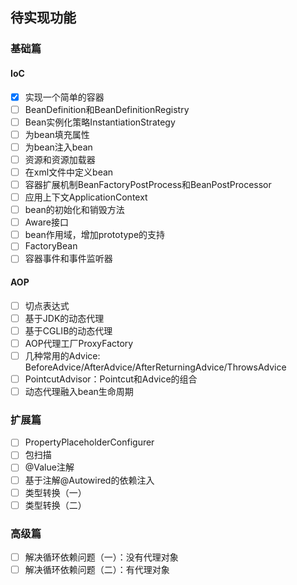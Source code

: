 ## 待实现功能

### 基础篇

#### IoC

- [x] 实现一个简单的容器
- [ ] BeanDefinition和BeanDefinitionRegistry
- [ ] Bean实例化策略InstantiationStrategy
- [ ] 为bean填充属性
- [ ] 为bean注入bean
- [ ] 资源和资源加载器
- [ ] 在xml文件中定义bean
- [ ] 容器扩展机制BeanFactoryPostProcess和BeanPostProcessor
- [ ] 应用上下文ApplicationContext
- [ ] bean的初始化和销毁方法
- [ ] Aware接口
- [ ] bean作用域，增加prototype的支持
- [ ] FactoryBean
- [ ] 容器事件和事件监听器

#### AOP

- [ ] 切点表达式
- [ ] 基于JDK的动态代理
- [ ] 基于CGLIB的动态代理
- [ ] AOP代理工厂ProxyFactory
- [ ] 几种常用的Advice: BeforeAdvice/AfterAdvice/AfterReturningAdvice/ThrowsAdvice
- [ ] PointcutAdvisor：Pointcut和Advice的组合
- [ ] 动态代理融入bean生命周期

### 扩展篇

- [ ] PropertyPlaceholderConfigurer
- [ ] 包扫描
- [ ] @Value注解
- [ ] 基于注解@Autowired的依赖注入
- [ ] 类型转换（一）
- [ ] 类型转换（二）

### 高级篇

- [ ] 解决循环依赖问题（一）：没有代理对象
- [ ] 解决循环依赖问题（二）：有代理对象
